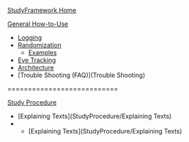 [StudyFramework Home](Home)

[General How-to-Use](HowToUse)
* [Logging](Logging)
* [Randomization](Randomization)
  * [Examples](Randomization/Examples)
* [Eye Tracking](EyeTracking)
* [Architecture](Architecture)
* [Trouble Shooting (FAQ)](Trouble Shooting)

===========================

[Study Procedure](StudyProcedure)
* [Explaining Texts](StudyProcedure/Explaining Texts)
* * [Explaining Texts](StudyProcedure/Explaining Texts)
